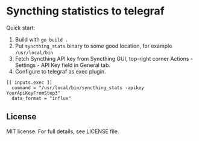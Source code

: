 Syncthing statistics to telegraf
================================

Quick start:

1. Build with `go build .`
2. Put `syncthing_stats` binary to some good location, for example `/usr/local/bin`
3. Fetch Syncthing API key from Syncthing GUI, top-right corner Actions - Settings - API Key field in General tab.
4. Configure to telegraf as exec plugin.

```
[[ inputs.exec ]]
  command = "/usr/local/bin/syncthing_stats -apikey YourApiKeyFromStep3"
  data_format = "influx"
```

License
-------

MIT license. For full details, see LICENSE file.